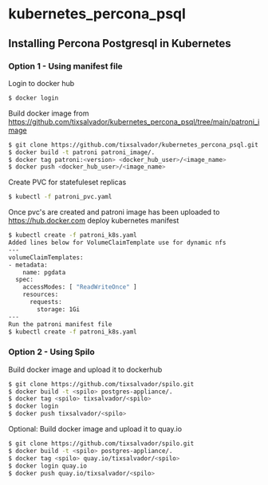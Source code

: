 # kubernetes_percona_psql
## Installing Percona Postgresql in Kubernetes
### Option 1 - Using manifest file
Login to docker hub
```sh
$ docker login
```
Build docker image from https://github.com/tixsalvador/kubernetes_percona_psql/tree/main/patroni_image
```sh
$ git clone https://github.com/tixsalvador/kubernetes_percona_psql.git
$ docker build -t patroni patroni_image/.
$ docker tag patroni:<version> <docker_hub_user>/<image_name>
$ docker push <docker_hub_user>/<image_name>
```
Create PVC for statefuleset replicas
```sh
$ kubectl -f patroni_pvc.yaml
```
Once pvc's are created and patroni image has been uploaded to https://hub.docker.com deploy kubernetes manifest
```sh
$ kubectl create -f patroni_k8s.yaml
Added lines below for VolumeClaimTemplate use for dynamic nfs
---
volumeClaimTemplates:
- metadata:
    name: pgdata
  spec:
    accessModes: [ "ReadWriteOnce" ]
    resources:
      requests:
        storage: 1Gi
---
Run the patroni manifest file
$ kubectl create -f patroni_k8s.yaml
```
### Option 2 - Using Spilo
Build docker image and upload it to dockerhub
```sh
$ git clone https://github.com/tixsalvador/spilo.git
$ docker build -t <spilo> postgres-appliance/.
$ docker tag <spilo> tixsalvador/<spilo>
$ docker login
$ docker push tixsalvador/<spilo>
```
Optional: Build docker image and upload it to quay.io
```sh
$ git clone https://github.com/tixsalvador/spilo.git
$ docker build -t <spilo> postgres-appliance/.
$ docker tag <spilo> quay.io/tixsalvador/<spilo>
$ docker login quay.io
$ docker push quay.io/tixsalvador/<spilo>
```
